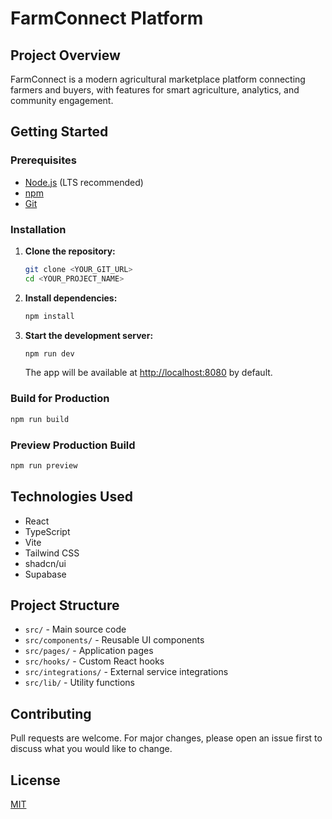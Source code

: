 # FarmConnect Platform

## Project Overview
FarmConnect is a modern agricultural marketplace platform connecting farmers and buyers, with features for smart agriculture, analytics, and community engagement.

## Getting Started

### Prerequisites
- [Node.js](https://nodejs.org/) (LTS recommended)
- [npm](https://www.npmjs.com/)
- [Git](https://git-scm.com/)

### Installation

1. **Clone the repository:**
   ```sh
   git clone <YOUR_GIT_URL>
   cd <YOUR_PROJECT_NAME>
   ```
2. **Install dependencies:**
   ```sh
   npm install
   ```
3. **Start the development server:**
   ```sh
   npm run dev
   ```
   The app will be available at [http://localhost:8080](http://localhost:8080) by default.

### Build for Production
```sh
npm run build
```

### Preview Production Build
```sh
npm run preview
```

## Technologies Used
- React
- TypeScript
- Vite
- Tailwind CSS
- shadcn/ui
- Supabase

## Project Structure
- `src/` - Main source code
- `src/components/` - Reusable UI components
- `src/pages/` - Application pages
- `src/hooks/` - Custom React hooks
- `src/integrations/` - External service integrations
- `src/lib/` - Utility functions

## Contributing
Pull requests are welcome. For major changes, please open an issue first to discuss what you would like to change.

## License
[MIT](LICENSE)
